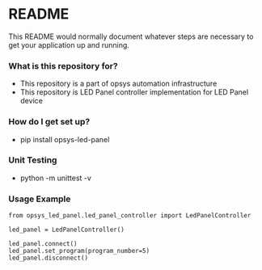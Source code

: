 # README

This README would normally document whatever steps are necessary to get your application up and running.

### What is this repository for?

- This repository is a part of opsys automation infrastructure
- This repository is LED Panel controller implementation for LED Panel device

### How do I get set up?

- pip install opsys-led-panel

### Unit Testing

- python -m unittest -v

### Usage Example

```
from opsys_led_panel.led_panel_controller import LedPanelController

led_panel = LedPanelController()

led_panel.connect()
led_panel.set_program(program_number=5)
led_panel.disconnect()
```
